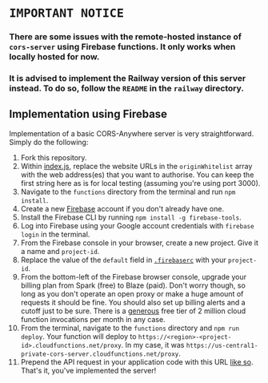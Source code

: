 # `IMPORTANT NOTICE`

### There are some issues with the remote-hosted instance of `cors-server` using Firebase functions. It only works when locally hosted for now.

### It is advised to implement the Railway version of this server instead. To do so, follow the `README` in the `railway` directory.

## Implementation using Firebase

Implementation of a basic CORS-Anywhere server is very straightforward. Simply do the following:

1. Fork this repository.
2. Within [index.js](https://github.com/Isoaxe/cors-server/blob/master/functions/index.js#L5), replace the website URLs in the `originWhitelist` array with the web address(es) that you want to authorise. You can keep the first string here as is for local testing (assuming you're using port 3000).
3. Navigate to the `functions` directory from the terminal and run `npm install`.
4. Create a new [Firebase](https://firebase.google.com/) account if you don't already have one.
5. Install the Firebase CLI by running `npm install -g firebase-tools`.
6. Log into Firebase using your Google account credentials with `firebase login` in the terminal.
7. From the Firebase console in your browser, create a new project. Give it a name and `project-id`.
8. Replace the value of the `default` field in [`.firebaserc`](https://github.com/Isoaxe/cors-server/blob/master/.firebaserc#L3) with your `project-id`.
9. From the bottom-left of the Firebase browser console, upgrade your billing plan from Spark (free) to Blaze (paid). Don't worry though, so long as you don't operate an open proxy or make a huge amount of requests it should be fine. You should also set up billing alerts and a cutoff just to be sure. There is a [generous](https://firebase.google.com/pricing) free tier of 2 million cloud function invocations per month in any case.
10. From the terminal, navigate to the `functions` directory and `npm run deploy`. Your function will deploy to `https://<region>-<project-id>.cloudfunctions.net/proxy`. In my case, it was `https://us-central1-private-cors-server.cloudfunctions.net/proxy`.
11. Prepend the API request in your application code with this URL [like so](https://github.com/Isoaxe/ravenous/blob/master/src/util/searchYelp.js#L6). That's it, you've implemented the server!
